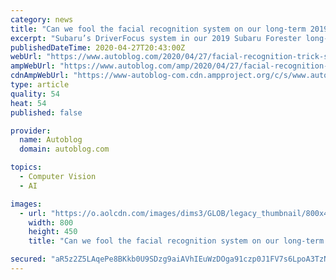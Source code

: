 ```yaml
---
category: news
title: "Can we fool the facial recognition system on our long-term 2019 Subaru Forester?"
excerpt: "Subaru’s DriverFocus system in our 2019 Subaru Forester long-term tester serves multiple purposes, but its facial recognition abilities are especially intriguing. If your face is registered in the car’s system,"
publishedDateTime: 2020-04-27T20:43:00Z
webUrl: "https://www.autoblog.com/2020/04/27/facial-recognition-trick-subaru-forester-long-term/"
ampWebUrl: "https://www.autoblog.com/amp/2020/04/27/facial-recognition-trick-subaru-forester-long-term/"
cdnAmpWebUrl: "https://www-autoblog-com.cdn.ampproject.org/c/s/www.autoblog.com/amp/2020/04/27/facial-recognition-trick-subaru-forester-long-term/"
type: article
quality: 54
heat: 54
published: false

provider:
  name: Autoblog
  domain: autoblog.com

topics:
  - Computer Vision
  - AI

images:
  - url: "https://o.aolcdn.com/images/dims3/GLOB/legacy_thumbnail/800x450/format/jpg/quality/85/https://s.aolcdn.com/os/ab/_cms/2020/04/24152749/DriverFocus.jpg"
    width: 800
    height: 450
    title: "Can we fool the facial recognition system on our long-term 2019 Subaru Forester?"

secured: "aR5z2Z5LAqePe8BKkb0U9SDzg9aiAVhIEuWzDOga91czp0J1FV7s6LpoA3TzN1xkdHsrGV3uz5kFySF4ypwDRVVaG2tH1h8oSbR7UDWm3PlzvA71tmxFRanZkUj9kOLCcMRuLemuQlWcVOzjvYnQ/cylD9TCnXuKCYnqJJADXxLBvkLaF9cFdIHp8Vha3hM7ToUig7IoqWS77HAIq8HCH/vepO8SSR+RuHAjcorxe+Tvm5KUU+K/tkKdbBV4a1GcifIAxFBlyMrb4bl/wLvP/Ck+0AoTKYNTzXCzFjGKjlPyncH4Ji4jobbwiXE/zScH/7VnRy28jDko4eDIEyZgw5iSrtOQsy58XYf9UgbPdb/nxbKtqH6ssVmTEc62xwdFQpTzxpUj3NxzavLbTnho7JHfvHiqkKqHdyQ/V1XivB3A/eGjz4dOexN1J9tEOT1z2L49Gwg3zjan4G0Q5kBjhZnpJjh3lLD1PM/9D4RX0Js=;V+OKdtC5Qrro/s82w2Jxug=="
---
```


